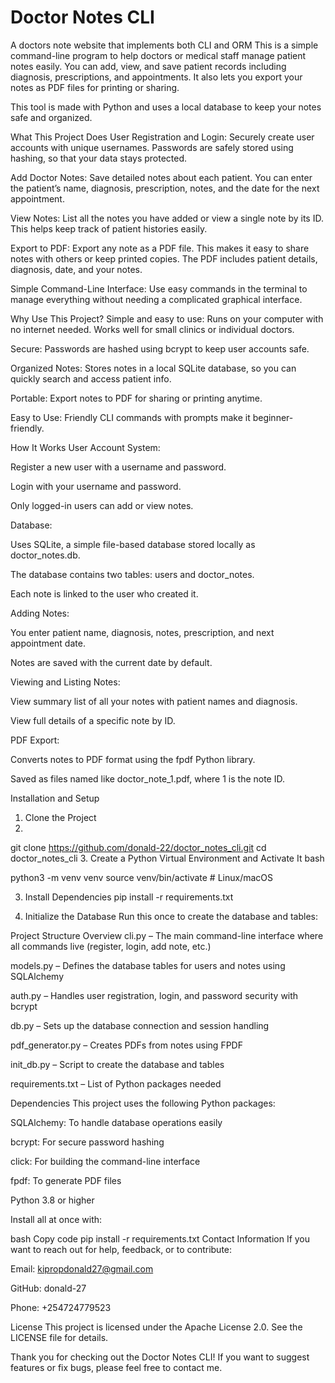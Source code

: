# Doctor Notes CLI
A doctors note website that implements both CLI and ORM
This is a simple command-line program to help doctors or medical staff manage patient notes easily. You can add, view, and save patient records including diagnosis, prescriptions, and appointments. 
It also lets you export your notes as PDF files for printing or sharing.

This tool is made with Python and uses a local database to keep your notes safe and organized.

What This Project Does
User Registration and Login:
Securely create user accounts with unique usernames. Passwords are safely stored using hashing, so that your data stays protected.

Add Doctor Notes:
Save detailed notes about each patient. You can enter the patient’s name, diagnosis, prescription, notes, and the date for the next appointment.

View Notes:
List all the notes you have added or view a single note by its ID. This helps keep track of patient histories easily.

Export to PDF:
Export any note as a PDF file. This makes it easy to share notes with others or keep printed copies. The PDF includes patient details, diagnosis, date, and your notes.

Simple Command-Line Interface:
Use easy commands in the terminal to manage everything without needing a complicated graphical interface.

Why Use This Project?
Simple and easy to use:
Runs on your computer with no internet needed. Works well for small clinics or individual doctors.

Secure:
Passwords are hashed using bcrypt to keep user accounts safe.

Organized Notes:
Stores notes in a local SQLite database, so you can quickly search and access patient info.

Portable:
Export notes to PDF for sharing or printing anytime.

Easy to Use:
Friendly CLI commands with prompts make it beginner-friendly.

How It Works
User Account System:

Register a new user with a username and password.

Login with your username and password.

Only logged-in users can add or view notes.

Database:

Uses SQLite, a simple file-based database stored locally as doctor_notes.db.

The database contains two tables: users and doctor_notes.

Each note is linked to the user who created it.

Adding Notes:

You enter patient name, diagnosis, notes, prescription, and next appointment date.

Notes are saved with the current date by default.

Viewing and Listing Notes:

View summary list of all your notes with patient names and diagnosis.

View full details of a specific note by ID.

PDF Export:

Converts notes to PDF format using the fpdf Python library.

Saved as files named like doctor_note_1.pdf, where 1 is the note ID.

Installation and Setup
1. Clone the Project
2. 
git clone https://github.com/donald-22/doctor_notes_cli.git
cd doctor_notes_cli
3. Create a Python Virtual Environment and Activate It
bash

python3 -m venv venv
source venv/bin/activate  # Linux/macOS

3. Install Dependencies
pip install -r requirements.txt

5. Initialize the Database
Run this once to create the database and tables:


Project Structure Overview
cli.py – The main command-line interface where all commands live (register, login, add note, etc.)

models.py – Defines the database tables for users and notes using SQLAlchemy

auth.py – Handles user registration, login, and password security with bcrypt

db.py – Sets up the database connection and session handling

pdf_generator.py – Creates PDFs from notes using FPDF

init_db.py – Script to create the database and tables

requirements.txt – List of Python packages needed

Dependencies
This project uses the following Python packages:

SQLAlchemy: To handle database operations easily

bcrypt: For secure password hashing

click: For building the command-line interface

fpdf: To generate PDF files

Python 3.8 or higher

Install all at once with:

bash
Copy code
pip install -r requirements.txt
Contact Information
If you want to reach out for help, feedback, or to contribute:

Email: kipropdonald27@gmail.com

GitHub: donald-27

Phone: +254724779523

License
This project is licensed under the Apache License 2.0. See the LICENSE file for details.

Thank you for checking out the Doctor Notes CLI!
If you want to suggest features or fix bugs, please feel free to contact me.


